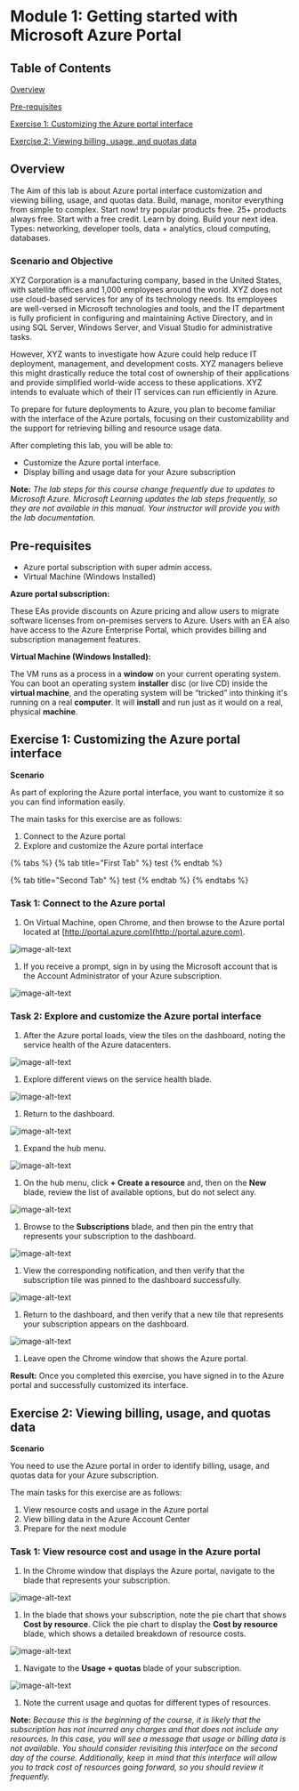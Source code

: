 # Module 1: Getting started with Microsoft Azure Portal

## Table of Contents

[Overview](lab1.md#overview)

[Pre-requisites](lab1.md#pre-requisites)

[Exercise 1: Customizing the Azure portal interface](lab1.md#exercise-1-customizing-the-azure-portal-interface)

[Exercise 2: Viewing billing, usage, and quotas data](lab1.md#exercise-2-viewing-billing-usage-and-quotas-data)

## Overview

The Aim of this lab is about Azure portal interface customization and viewing billing, usage, and quotas data. Build, manage, monitor everything from simple to complex. Start now! try popular products free. 25+ products always free. Start with a free credit. Learn by doing. Build your next idea. Types: networking, developer tools, data + analytics, cloud computing, databases.

### Scenario and Objective

XYZ Corporation is a manufacturing company, based in the United States, with satellite offices and 1,000 employees around the world. XYZ does not use cloud-based services for any of its technology needs. Its employees are well-versed in Microsoft technologies and tools, and the IT department is fully proficient in configuring and maintaining Active Directory, and in using SQL Server, Windows Server, and Visual Studio for administrative tasks.

However, XYZ wants to investigate how Azure could help reduce IT deployment, management, and development costs. XYZ managers believe this might drastically reduce the total cost of ownership of their applications and provide simplified world-wide access to these applications. XYZ intends to evaluate which of their IT services can run efficiently in Azure.

To prepare for future deployments to Azure, you plan to become familiar with the interface of the Azure portals, focusing on their customizability and the support for retrieving billing and resource usage data.

After completing this lab, you will be able to:

* Customize the Azure portal interface.
* Display billing and usage data for your Azure subscription

**Note:** _The lab steps for this course change frequently due to updates to Microsoft Azure. Microsoft Learning updates the lab steps frequently, so they are not available in this manual. Your instructor will provide you with the lab documentation._

## Pre-requisites

* Azure portal subscription with super admin access.
* Virtual Machine \(Windows Installed\)

**Azure portal subscription:**

These EAs provide discounts on Azure pricing and allow users to migrate software licenses from on-premises servers to Azure. Users with an EA also have access to the Azure Enterprise Portal, which provides billing and subscription management features.

**Virtual Machine \(Windows Installed\):**

The VM runs as a process in a **window** on your current operating system. You can boot an operating system **installer** disc \(or live CD\) inside the **virtual machine**, and the operating system will be “tricked” into thinking it's running on a real **computer**. It will **install** and run just as it would on a real, physical **machine**.

## Exercise 1: Customizing the Azure portal interface

**Scenario**

As part of exploring the Azure portal interface, you want to customize it so you can find information easily.

The main tasks for this exercise are as follows:

1. Connect to the Azure portal
2. Explore and customize the Azure portal interface

{% tabs %}
{% tab title="First Tab" %}
test 
{% endtab %}

{% tab title="Second Tab" %}
test
{% endtab %}
{% endtabs %}

### Task 1: Connect to the Azure portal

1. On Virtual Machine, open Chrome, and then browse to the Azure portal located at [http://portal.azure.com](http://portal.azure.com).

![image-alt-text](https://raw.githubusercontent.com/sysgain/qloudable-tl-labs/MicrosoftLearnings-fix/AZ-900%20MicrosoftAzureFundamentals/Images/Lab1/l1.png?token=ACRLA5YF2SSWZ6RY4ZA6WVK5KSIKM)

1. If you receive a prompt, sign in by using the Microsoft account that is the Account Administrator of your Azure subscription.

![image-alt-text](https://raw.githubusercontent.com/oracle/learning-library/master/oci-library/qloudable/OCI_Quick_Start/img/RESERVEDIP_HOL001.PNG)

### Task 2: Explore and customize the Azure portal interface

1. After the Azure portal loads, view the tiles on the dashboard, noting the service health of the Azure datacenters.

![image-alt-text](https://raw.githubusercontent.com/oracle/learning-library/master/oci-library/qloudable/OCI_Quick_Start/img/RESERVEDIP_HOL001.PNG)

1. Explore different views on the service health blade.

![image-alt-text](https://raw.githubusercontent.com/oracle/learning-library/master/oci-library/qloudable/OCI_Quick_Start/img/RESERVEDIP_HOL001.PNG)

1. Return to the dashboard.

![image-alt-text](https://raw.githubusercontent.com/oracle/learning-library/master/oci-library/qloudable/OCI_Quick_Start/img/RESERVEDIP_HOL001.PNG)

1. Expand the hub menu.

![image-alt-text](https://raw.githubusercontent.com/oracle/learning-library/master/oci-library/qloudable/OCI_Quick_Start/img/RESERVEDIP_HOL001.PNG)

1. On the hub menu, click **+ Create a resource** and, then on the **New** blade, review the list of available options, but do not select any.

![image-alt-text](https://raw.githubusercontent.com/oracle/learning-library/master/oci-library/qloudable/OCI_Quick_Start/img/RESERVEDIP_HOL001.PNG)

1. Browse to the **Subscriptions** blade, and then pin the entry that represents your subscription to the dashboard.

![image-alt-text](https://raw.githubusercontent.com/oracle/learning-library/master/oci-library/qloudable/OCI_Quick_Start/img/RESERVEDIP_HOL001.PNG)

1. View the corresponding notification, and then verify that the subscription tile was pinned to the dashboard successfully.

![image-alt-text](https://raw.githubusercontent.com/oracle/learning-library/master/oci-library/qloudable/OCI_Quick_Start/img/RESERVEDIP_HOL001.PNG)

1. Return to the dashboard, and then verify that a new tile that represents your subscription appears on the dashboard.

![image-alt-text](https://raw.githubusercontent.com/oracle/learning-library/master/oci-library/qloudable/OCI_Quick_Start/img/RESERVEDIP_HOL001.PNG)

1. Leave open the Chrome window that shows the Azure portal.

**Result:** Once you completed this exercise, you have signed in to the Azure portal and successfully customized its interface.

## Exercise 2: Viewing billing, usage, and quotas data

**Scenario**

You need to use the Azure portal in order to identify billing, usage, and quotas data for your Azure subscription.

The main tasks for this exercise are as follows:

1. View resource costs and usage in the Azure portal
2. View billing data in the Azure Account Center
3. Prepare for the next module

### Task 1: View resource cost and usage in the Azure portal

1. In the Chrome window that displays the Azure portal, navigate to the blade that represents your subscription.

![image-alt-text](https://raw.githubusercontent.com/oracle/learning-library/master/oci-library/qloudable/OCI_Quick_Start/img/RESERVEDIP_HOL001.PNG)

1. In the blade that shows your subscription, note the pie chart that shows **Cost by resource**. Click the pie chart to display the **Cost by resource** blade, which shows a detailed breakdown of resource costs.

![image-alt-text](https://raw.githubusercontent.com/oracle/learning-library/master/oci-library/qloudable/OCI_Quick_Start/img/RESERVEDIP_HOL001.PNG)

1. Navigate to the **Usage + quotas** blade of your subscription.

![image-alt-text](https://raw.githubusercontent.com/oracle/learning-library/master/oci-library/qloudable/OCI_Quick_Start/img/RESERVEDIP_HOL001.PNG)

1. Note the current usage and quotas for different types of resources.

**Note:** _Because this is the beginning of the course, it is likely that the subscription has not incurred any charges and that does not include any resources. In this case, you will see a message that usage or billing data is not available. You should consider revisiting this interface on the second day of the course. Additionally, keep in mind that this interface will allow you to track cost of resources going forward, so you should review it frequently._

